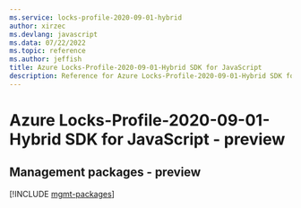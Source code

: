 ```yaml
---
ms.service: locks-profile-2020-09-01-hybrid
author: xirzec
ms.devlang: javascript
ms.data: 07/22/2022
ms.topic: reference
ms.author: jeffish
title: Azure Locks-Profile-2020-09-01-Hybrid SDK for JavaScript
description: Reference for Azure Locks-Profile-2020-09-01-Hybrid SDK for JavaScript
---
```

# Azure Locks-Profile-2020-09-01-Hybrid SDK for JavaScript - preview

## Management packages - preview
[!INCLUDE [mgmt-packages](locks-profile-2020-09-01-hybrid-mgmt-index.md)]
